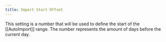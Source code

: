 ```yaml
---
title: Import Start Offset
---
```


This setting is a number that will be used to define the start of the [[AutoImport]] range.
The number represents the amount of days before the current day.
